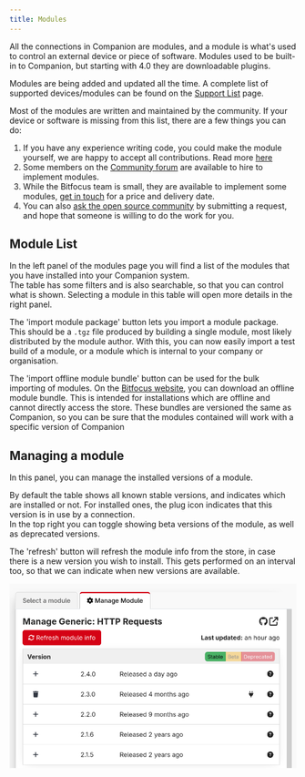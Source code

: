 ```yaml
---
title: Modules
---
```


All the connections in Companion are modules, and a module is what's used to control an external device or piece of software. Modules used to be built-in to Companion, but starting with 4.0 they are downloadable plugins.

Modules are being added and updated all the time. A complete list of supported devices/modules can be found on the [Support List](https://bitfocus.io/connections) page.

Most of the modules are written and maintained by the community. If your device or software is missing from this list, there are a few things you can do:

1. If you have any experience writing code, you could make the module yourself, we are happy to accept all contributions. Read more [here](https://github.com/bitfocus/companion-module-base/wiki/Module-development-101)
2. Some members on the [Community forum](https://bfoc.us/qjk0reeqmy) are available to hire to implement modules.
3. While the Bitfocus team is small, they are available to implement some modules, [get in touch](https://bitfocus.io/about#intouch) for a price and delivery date.
4. You can also [ask the open source community](https://bfoc.us/5xcykgx03n) by submitting a request, and hope that someone is willing to do the work for you.

## Module List

In the left panel of the modules page you will find a list of the modules that you have installed into your Companion system.  
The table has some filters and is also searchable, so that you can control what is shown. Selecting a module in this table will open more details in the right panel.

The 'import module package' button lets you import a module package. This should be a `.tgz` file produced by building a single module, most likely distributed by the module author. With this, you can now easily import a test build of a module, or a module which is internal to your company or organisation.

The 'import offline module bundle' button can be used for the bulk importing of modules. On the [Bitfocus website](https://bitfocus.io/download), you can download an offline module bundle. This is intended for installations which are offline and cannot directly access the store. These bundles are versioned the same as Companion, so you can be sure that the modules contained will work with a specific version of Companion

## Managing a module

In this panel, you can manage the installed versions of a module.

By default the table shows all known stable versions, and indicates which are installed or not. For installed ones, the plug icon indicates that this version is in use by a connection.  
In the top right you can toggle showing beta versions of the module, as well as deprecated versions.

The 'refresh' button will refresh the module info from the store, in case there is a new version you wish to install. This gets performed on an interval too, so that we can indicate when new versions are available.

![Module versions](6_modules/images/manage.png)
